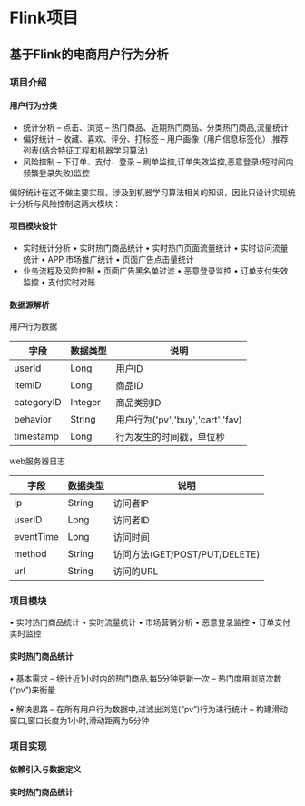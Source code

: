 # Flink项目

## 基于Flink的电商用户行为分析

###  项目介绍

#### 用户行为分类

- 统计分析
  – 点击、浏览
  – 热门商品、近期热门商品、分类热门商品,流量统计
- 偏好统计
  – 收藏、喜欢、评分、打标签
  – 用户画像（用户信息标签化）,推荐列表(结合特征工程和机器学习算法)
- 风险控制
  – 下订单、支付、登录
  – 刷单监控,订单失效监控,恶意登录(短时间内频繁登录失败)监控

偏好统计在这不做主要实现，涉及到机器学习算法相关的知识，因此只设计实现统计分析与风险控制这两大模块：

#### 项目模块设计

- 实时统计分析
  • 实时热门商品统计
  • 实时热门页面流量统计
  • 实时访问流量统计
  • APP 市场推广统计
  • 页面广告点击量统计
- 业务流程及风险控制
  • 页面广告黑名单过滤
  • 恶意登录监控
  • 订单支付失效监控
  • 支付实时对账

#### 数据源解析

用户行为数据

| 字段       | 数据类型 | 说明                             |
| ---------- | -------- | -------------------------------- |
| userId     | Long     | 用户ID                           |
| itemID     | Long     | 商品ID                           |
| categoryID | Integer  | 商品类别ID                       |
| behavior   | String   | 用户行为('pv','buy','cart','fav) |
| timestamp  | Long     | 行为发生的时间戳，单位秒         |

web服务器日志

| 字段      | 数据类型 | 说明                          |
| --------- | -------- | ----------------------------- |
| ip        | String   | 访问者IP                      |
| userID    | Long     | 访问者ID                      |
| eventTime | Long     | 访问时间                      |
| method    | String   | 访问方法(GET/POST/PUT/DELETE) |
| url       | String   | 访问的URL                     |

### 项目模块

• 实时热门商品统计
• 实时流量统计
• 市场营销分析
• 恶意登录监控
• 订单支付实时监控

#### 实时热门商品统计

• 基本需求
– 统计近1小时内的热门商品,每5分钟更新一次
– 热门度用浏览次数(“pv”)来衡量

• 解决思路
– 在所有用户行为数据中,过滤出浏览(“pv”)行为进行统计
– 构建滑动窗口,窗口长度为1小时,滑动距离为5分钟





### 项目实现

#### 依赖引入与数据定义

#### 实时热门商品统计

